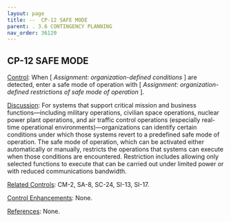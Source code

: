 ```yaml
---
layout: page
title: --  CP-12 SAFE MODE
parent: . 3.6 CONTINGENCY PLANNING 
nav_order: 36120 
---
```


## CP-12 SAFE MODE

<ins>Control</ins>: When [ _Assignment: organization-defined conditions_ ] are detected, enter a safe mode of operation with [ _Assignment: organization-defined restrictions of safe mode of operation_ ].

<ins>Discussion</ins>: For systems that support critical mission and business functions—including military operations, civilian space operations, nuclear power plant operations, and air traffic control operations (especially real-time operational environments)—organizations can identify certain conditions under which those systems revert to a predefined safe mode of operation. The safe mode of operation, which can be activated either automatically or manually, restricts the operations that systems can execute when those conditions are encountered. Restriction includes allowing only selected functions to execute that can be carried out under limited power or with reduced communications bandwidth.

<ins>Related Controls</ins>: CM-2, SA-8, SC-24, SI-13, SI-17.

<ins>Control Enhancements</ins>: None.

<ins>References</ins>: None.
